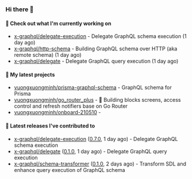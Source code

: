 ### Hi there 👋

#### 👷 Check out what I'm currently working on

- [x-graphql/delegate-execution](https://github.com/x-graphql/delegate-execution) - Delegate GraphQL schema execution (1 day ago)
- [x-graphql/http-schema](https://github.com/x-graphql/http-schema) - Building GraphQL schema over HTTP (aka remote schema) (1 day ago)
- [x-graphql/delegate](https://github.com/x-graphql/delegate) - Delegate GraphQL query execution (1 day ago)

#### 🌱 My latest projects

- [vuongxuongminh/prisma-graphql-schema](https://github.com/vuongxuongminh/prisma-graphql-schema) - GraphQL schema for Prisma
- [vuongxuongminh/go_router_plus](https://github.com/vuongxuongminh/go_router_plus) - :office: Building blocks screens, access control and refresh notifiers base on Go Router
- [vuongxuongminh/onboard-210510](https://github.com/vuongxuongminh/onboard-210510) - 

#### 🔭 Latest releases I've contributed to

- [x-graphql/delegate-execution](https://github.com/x-graphql/delegate-execution) ([0.7.0](https://github.com/x-graphql/delegate-execution/releases/tag/0.7.0), 1 day ago) - Delegate GraphQL schema execution
- [x-graphql/delegate](https://github.com/x-graphql/delegate) ([0.1.0](https://github.com/x-graphql/delegate/releases/tag/0.1.0), 1 day ago) - Delegate GraphQL query execution
- [x-graphql/schema-transformer](https://github.com/x-graphql/schema-transformer) ([0.1.0](https://github.com/x-graphql/schema-transformer/releases/tag/0.1.0), 2 days ago) - Transform SDL and enhance query execution of GraphQL schema
